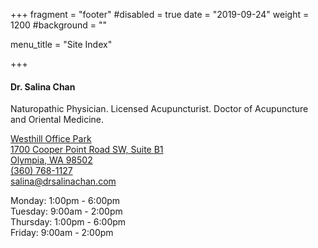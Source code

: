 +++
fragment = "footer"
#disabled = true
date = "2019-09-24"
weight = 1200
#background = ""

menu_title = "Site Index"

+++

#### Dr. Salina Chan

Naturopathic Physician. Licensed Acupuncturist. Doctor of Acupuncture and Oriental Medicine.

[Westhill Office Park<br>
1700 Cooper Point Road SW, Suite B1<br>
Olympia, WA 98502](https://www.google.com/maps/place/Dr.+Salina+Chan/@47.0334364,-122.9349655,15z/data=!4m5!3m4!1s0x0:0xff7b2ae88bb2a446!8m2!3d47.0334122!4d-122.9349415)<br>
[(360) 768-1127](tel:+13607681127)<br>
[salina@drsalinachan.com](mailto:salina@drsalinachan.com)

Monday: 1:00pm - 6:00pm<br>
Tuesday: 9:00am - 2:00pm<br>
Thursday: 1:00pm - 6:00pm<br>
Friday: 9:00am - 2:00pm
